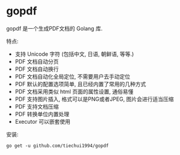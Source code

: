 # gopdf

gopdf 是一个生成PDF文档的 Golang 库.

特点:

- 支持 Unicode 字符 (包括中文, 日语, 朝鲜语, 等等.)
- PDF 文档自动分页
- PDF 文档自动换行
- PDF 文档自动化全局定位, 不需要用户去手动定位
- PDF 默认的配置选项简单, 且已经内置了常用的几种方式
- PDF 文档采用类似 html 页面的属性设置, 通俗易懂
- PDF 支持图片插入, 格式可以是PNG或者JPEG, 图片会进行适当压缩
- PDF 支持文档压缩
- PDF 转换单位内置处理
- Executor 可以嵌套使用

安装:

```
go get -u github.com/tiechui1994/gopdf
```
